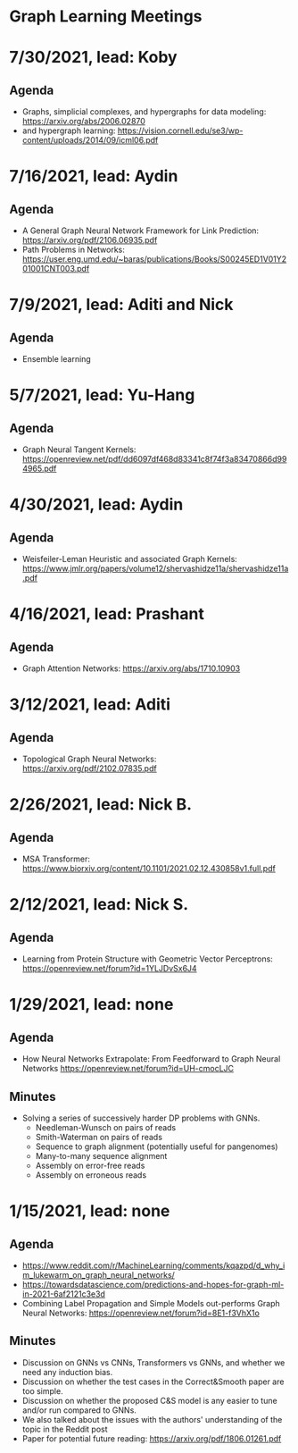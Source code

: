 # Graph Learning Meetings


# 7/30/2021, lead: Koby

## Agenda

- Graphs, simplicial complexes, and hypergraphs for data modeling: https://arxiv.org/abs/2006.02870
- and hypergraph learning: https://vision.cornell.edu/se3/wp-content/uploads/2014/09/icml06.pdf


# 7/16/2021, lead: Aydin

## Agenda

- A General Graph Neural Network Framework for Link Prediction: https://arxiv.org/pdf/2106.06935.pdf
- Path Problems in Networks: https://user.eng.umd.edu/~baras/publications/Books/S00245ED1V01Y201001CNT003.pdf


# 7/9/2021, lead: Aditi and Nick

## Agenda

- Ensemble learning


# 5/7/2021, lead: Yu-Hang

## Agenda

- Graph Neural Tangent Kernels: https://openreview.net/pdf/dd6097df468d83341c8f74f3a83470866d994965.pdf


# 4/30/2021, lead: Aydin

## Agenda

- Weisfeiler-Leman Heuristic and associated Graph Kernels: https://www.jmlr.org/papers/volume12/shervashidze11a/shervashidze11a.pdf


# 4/16/2021, lead: Prashant

## Agenda
 
- Graph Attention Networks: https://arxiv.org/abs/1710.10903

# 3/12/2021, lead: Aditi

## Agenda
 
- Topological Graph Neural Networks: https://arxiv.org/pdf/2102.07835.pdf


# 2/26/2021, lead: Nick B.

## Agenda
 
- MSA Transformer: https://www.biorxiv.org/content/10.1101/2021.02.12.430858v1.full.pdf

# 2/12/2021, lead: Nick S.

## Agenda
 
- Learning from Protein Structure with Geometric Vector Perceptrons: https://openreview.net/forum?id=1YLJDvSx6J4


# 1/29/2021, lead: none

## Agenda 

- How Neural Networks Extrapolate: From Feedforward to Graph Neural Networks https://openreview.net/forum?id=UH-cmocLJC

## Minutes

- Solving a series of successively harder DP problems with GNNs.
  * Needleman-Wunsch on pairs of reads
  * Smith-Waterman on pairs of reads
  * Sequence to graph alignment (potentially useful for pangenomes)
  * Many-to-many sequence alignment
  * Assembly on error-free reads
  * Assembly on erroneous reads


# 1/15/2021, lead: none
## Agenda 

- https://www.reddit.com/r/MachineLearning/comments/kqazpd/d_why_im_lukewarm_on_graph_neural_networks/
- https://towardsdatascience.com/predictions-and-hopes-for-graph-ml-in-2021-6af2121c3e3d
- Combining Label Propagation and Simple Models out-performs Graph Neural Networks: https://openreview.net/forum?id=8E1-f3VhX1o

## Minutes

- Discussion on GNNs vs CNNs, Transformers vs GNNs, and whether we need any induction bias. 
- Discussion on whether the test cases in the Correct&Smooth paper are too simple. 
- Discussion on whether the proposed C&S model is any easier to tune and/or run compared to GNNs. 
- We also talked about the issues with the authors' understanding of the topic in the Reddit post
- Paper for potential future reading: https://arxiv.org/pdf/1806.01261.pdf



